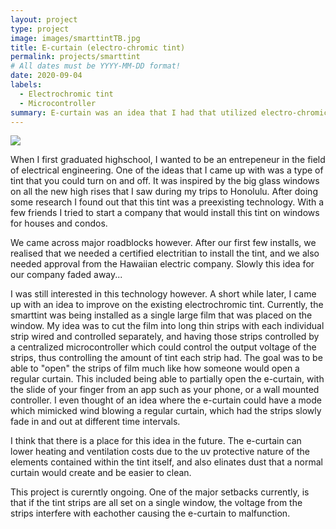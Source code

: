 ```yaml
---
layout: project
type: project
image: images/smarttintTB.jpg
title: E-curtain (electro-chromic tint)
permalink: projects/smarttint
# All dates must be YYYY-MM-DD format!
date: 2020-09-04
labels:
  - Electrochromic tint
  - Microcontroller
summary: E-curtain was an idea that I had that utilized electro-chromic tint
---
```


<img class="ui image" src="{{ site.baseurl }}/images/smarttint.jpg">

  When I first graduated highschool, I wanted to be an entrepeneur in the field of electrical engineering. One of the ideas that I came up with was a type of tint that you could turn on and off. It was inspired by the big glass windows on all the new high rises that I saw during my trips to Honolulu. After doing some research I found out that this tint was a preexisting technology. With a few friends I tried to start a company that would install this tint on windows for houses and condos.
  
  We came across major roadblocks however. After our first few installs, we realised that we needed a certified electritian to install the tint, and we also needed approval from the Hawaiian electric company. Slowly this idea for our company faded away...
  
  I was still interested in this technology however. A short while later, I came up with an idea to improve on the existing electrochromic tint. Currently, the smarttint was being installed as a single large film that was placed on the window. My idea was to cut the film into long thin strips with each individual strip wired and controlled separately, and having those strips controlled by a centralized microcontroller which could control the output voltage of the strips, thus controlling the amount of tint each strip had. The goal was to be able to "open" the strips of film much like how someone would open a regular curtain. This included being able to partially open the e-curtain, with the slide of your finger from an app such as your phone, or a wall mounted controller. I even thought of an idea where the e-curtain could have a mode which mimicked wind blowing a regular curtain, which had the strips slowly fade in and out at different time intervals. 
  
  I think that there is a place for this idea in the future. The e-curtain can lower heating and ventilation costs due to the uv protective nature of the elements contained within the tint itself, and also elinates dust that a normal curtain would create and be easier to clean.
  
  This project is curerntly ongoing. One of the major setbacks currently, is that if the tint strips are all set on a single window, the voltage from the strips interfere with eachother causing the e-curtain to malfunction.
